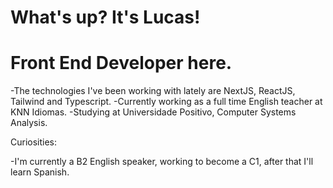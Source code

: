 # What's up? It's Lucas!
# Front End Developer here.

-The technologies I've been working with lately are NextJS, ReactJS, Tailwind and Typescript.
-Currently working as a full time English teacher at KNN Idiomas.
-Studying at Universidade Positivo, Computer Systems Analysis.

Curiosities:

-I'm currently a B2 English speaker, working to become a C1, after that I'll learn Spanish.
